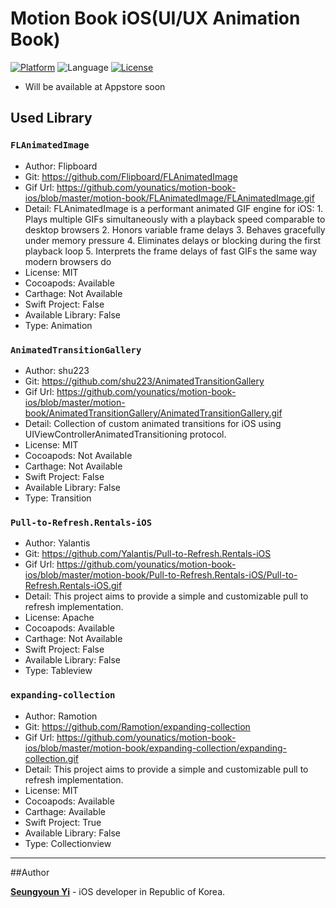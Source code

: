 # Motion Book  iOS(UI/UX Animation Book)
[![Platform](http://img.shields.io/badge/platform-ios-green.svg?style=flat
)](https://developer.apple.com/iphone/index.action)
![Language](https://img.shields.io/badge/language-Swift-brightgreen.svg?style=flat)
[![License](http://img.shields.io/badge/license-MIT-lightgrey.svg?style=flat
)](http://mit-license.org)
* Will be available at Appstore soon

## Used Library 
### `FLAnimatedImage`
- Author: Flipboard
- Git: https://github.com/Flipboard/FLAnimatedImage
- Gif Url: https://github.com/younatics/motion-book-ios/blob/master/motion-book/FLAnimatedImage/FLAnimatedImage.gif
- Detail: FLAnimatedImage is a performant animated GIF engine for iOS: 1. Plays multiple GIFs simultaneously with a playback speed comparable to desktop browsers 2. Honors variable frame delays 3. Behaves gracefully under memory pressure 4. Eliminates delays or blocking during the first playback loop 5. Interprets the frame delays of fast GIFs the same way modern browsers do
- License: MIT
- Cocoapods: Available
- Carthage: Not Available
- Swift Project: False
- Available Library: False
- Type: Animation

### `AnimatedTransitionGallery`
- Author: shu223
- Git: https://github.com/shu223/AnimatedTransitionGallery
- Gif Url: https://github.com/younatics/motion-book-ios/blob/master/motion-book/AnimatedTransitionGallery/AnimatedTransitionGallery.gif
- Detail: Collection of custom animated transitions for iOS using UIViewControllerAnimatedTransitioning protocol.
- License: MIT
- Cocoapods: Not Available
- Carthage: Not Available
- Swift Project: False
- Available Library: False
- Type: Transition

### `Pull-to-Refresh.Rentals-iOS`
- Author: Yalantis
- Git: https://github.com/Yalantis/Pull-to-Refresh.Rentals-iOS
- Gif Url: https://github.com/younatics/motion-book-ios/blob/master/motion-book/Pull-to-Refresh.Rentals-iOS/Pull-to-Refresh.Rentals-iOS.gif
- Detail: This project aims to provide a simple and customizable pull to refresh implementation.
- License: Apache
- Cocoapods: Available
- Carthage: Not Available
- Swift Project: False
- Available Library: False
- Type: Tableview

### `expanding-collection`
- Author: Ramotion
- Git: https://github.com/Ramotion/expanding-collection
- Gif Url: https://github.com/younatics/motion-book-ios/blob/master/motion-book/expanding-collection/expanding-collection.gif
- Detail: This project aims to provide a simple and customizable pull to refresh implementation.
- License: MIT
- Cocoapods: Available
- Carthage: Available
- Swift Project: True
- Available Library: False
- Type: Collectionview

---

##Author

**[Seungyoun Yi](https://younatics.github.io)** - iOS developer in Republic of Korea.
